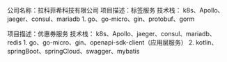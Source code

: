 公司名称：拉科菲希科技有限公司
  项目描述：标签服务
  技术栈：
    k8s、Apollo、jaeger、consul、mariadb
    1. go、go-micro、gin、protobuf、gorm

  项目描述：优惠券服务
  技术栈：
    k8s、Apollo、jaeger、consul、mariadb、redis
    1. go、go-micro、gin、openapi-sdk-client（应用层服务）
    2. kotlin、springBoot、springCloud、swagger、mybatis
